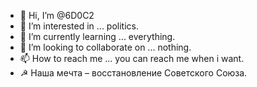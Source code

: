 - 👋 Hi, I’m @6D0C2
- 👀 I’m interested in ... politics.
- 🌱 I’m currently learning ... everything.
- 💞️ I’m looking to collaborate on ... nothing.
- 📫 How to reach me ... you can reach me when i want.
- ☭ Наша мечта – восстановление Советского Союза.

<!---
6D0C2/6D0C2 is a ✨ special ✨ repository because its `README.md` (this file) appears on your GitHub profile.
You can click the Preview link to take a look at your changes.
--->
